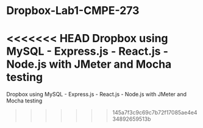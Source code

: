 # Dropbox-Lab1-CMPE-273
<<<<<<< HEAD
Dropbox using MySQL - Express.js - React.js - Node.js with JMeter and Mocha testing
=======
Dropbox using MySQL - Express.js - React.js - Node.js with JMeter and Mocha testing  
>>>>>>> 145a7f3c9c69c7b72f17085ae4e434892659513b
